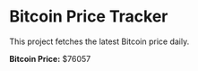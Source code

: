 # Bitcoin Price Tracker

This project fetches the latest Bitcoin price daily.

**Bitcoin Price:** $76057
